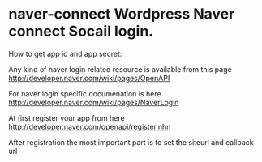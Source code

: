 naver-connect    Wordpress Naver connect  Socail login.
=============

How to get app id and app secret:

Any kind of naver login related resource is available from this page http://developer.naver.com/wiki/pages/OpenAPI

For naver login specific documenation is here http://developer.naver.com/wiki/pages/NaverLogin

At first register your app from here  http://developer.naver.com/openapi/register.nhn

After registration the most important part is to set the siteurl and callback url

